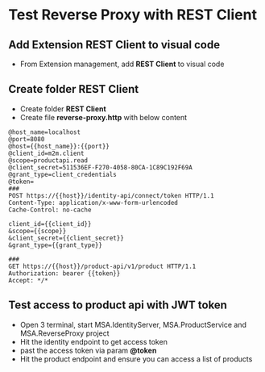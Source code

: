 # Test Reverse Proxy with REST Client

## Add Extension **REST Client** to visual code
- From Extension management, add **REST Client** to visual code

## Create folder **REST Client**
- Create folder **REST Client**
- Create file **reverse-proxy.http** with below content
``` http
@host_name=localhost
@port=8080
@host={{host_name}}:{{port}}
@client_id=m2m.client
@scope=productapi.read
@client_secret=511536EF-F270-4058-80CA-1C89C192F69A
@grant_type=client_credentials
@token=
###
POST https://{{host}}/identity-api/connect/token HTTP/1.1
Content-Type: application/x-www-form-urlencoded
Cache-Control: no-cache

client_id={{client_id}}
&scope={{scope}}
&client_secret={{client_secret}}
&grant_type={{grant_type}}

###
GET https://{{host}}/product-api/v1/product HTTP/1.1
Authorization: bearer {{token}}
Accept: */*
```

## Test access to product api with JWT token
- Open 3 terminal, start MSA.IdentityServer, MSA.ProductService and MSA.ReverseProxy project
- Hit the identity endpoint to get access token
- past the access token via param **@token**
- Hit the product endpoint and ensure you can access a list of products